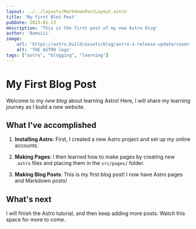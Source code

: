 ```yaml
---
layout: ../../layouts/MarkdownPostLayout.astro
title: 'My first Blot Post'
pubDate: 2023-01-23
description: 'This is the first post of my new Astro blog'
author: 'Bamsiii'
image: 
    url: 'https://astro.build/assets/blog/astro-1-release-update/cover.jpeg' 
    alt: 'THE ASTRO logo'
tags: ["astro", "blogging", "learning"]
---
```


# My First Blog Post


Welcome to my _new blog_ about learning Astro! Here, I will share my learning journey as I build a new website.

## What I've accomplished

1. **Installing Astro**: First, I created a new Astro project and set up my online accounts.

2. **Making Pages**: I then learned how to make pages by creating new `.astro` files and placing them in the `src/pages/` folder.

3. **Making Blog Posts**: This is my first blog post! I now have Astro pages and Markdown posts!

## What's next

I will finish the Astro tutorial, and then keep adding more posts. Watch this space for more to come.


